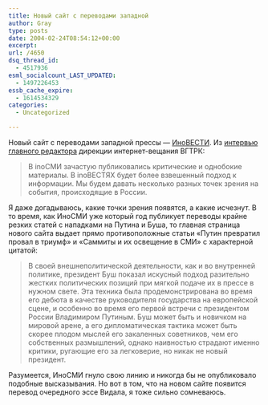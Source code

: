 ```yaml
---
title: Новый сайт с переводами западной
author: Gray
type: posts
date: 2004-02-24T08:54:12+00:00
excerpt:
url: /4650
dsq_thread_id:
  - 4517936
esml_socialcount_LAST_UPDATED:
  - 1497226453
essb_cache_expire:
  - 1614534329
categories:
  - Uncategorized

---
```








Новый сайт с переводами западной прессы &#8212; <a href="http://www.inovesti.ru/" target="_blank">ИноВЕСТИ</a>. Из <a href="http://www.webplanet.ru/news/internet/2004/2/24/inosmi_inovesti.html" target="_blank">интервью главного редактора</a> дирекции интернет-вещания ВГТРК:

> В inoСМИ зачастую публиковались критические и однобокие материалы. В inoВЕСТЯХ будет более взвешенный подход к информации. Мы будем давать несколько разных точек зрения на события, происходящие в России. 

Я даже догадываюсь, какие точки зрения появятся, а какие исчезнут. В то время, как ИноСМИ уже который год публикует переводы крайне резких статей с нападками на Путина и Буша, то главная страница нового сайта выдает прямо противоположные статьи &#171;Путин превратил провал в триумф&#187; и &#171;Саммиты и их освещение в СМИ&#187; с характерной цитатой:

> В своей внешнеполитической деятельности, как и во внутренней политике, президент Буш показал искусный подход разительно жестких политических позиций при мягкой подаче их в прессе в нужном свете. Эта техника была продемонстрирована во время его дебюта в качестве руководителя государства на европейской сцене, и особенно во время его первой встречи с президентом России Владимиром Путиным. Буш может быть и новичком на мировой арене, а его дипломатическая тактика может быть скорее плодом мыслей его закаленных советников, чем его собственных размышлений, однако наивностью страдают именно критики, ругающие его за легковерие, но никак не новый президент.

Разумеется, ИноСМИ гнуло свою линию и никогда бы не опубликовало подобные высказывания. Но вот в том, что на новом сайте появится перевод очередного эссе Видала, я тоже сильно сомневаюсь.